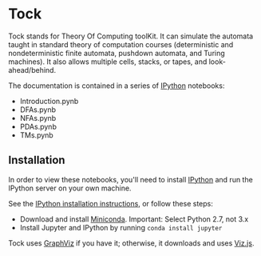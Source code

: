 Tock
====

Tock stands for Theory Of Computing toolKit. It can simulate the
automata taught in standard theory of computation courses
(deterministic and nondeterministic finite automata, pushdown
automata, and Turing machines). It also allows multiple cells, stacks,
or tapes, and look-ahead/behind.

The documentation is contained in a series of [IPython] notebooks:

- Introduction.pynb
- DFAs.pynb
- NFAs.pynb
- PDAs.pynb
- TMs.pynb

Installation
------------

In order to view these notebooks, you'll need to install [IPython] and
run the IPython server on your own machine.

See the [IPython installation instructions], or follow these steps:

- Download and install [Miniconda]. Important: Select Python 2.7, not 3.x
- Install Jupyter and IPython by running `conda install jupyter`

Tock uses [GraphViz] if you have it; otherwise, it downloads and uses [Viz.js].

[IPython]: http://ipython.org
[IPython installation instructions]: http://jupyter.readthedocs.org/en/latest/install.html
[Miniconda]: http://conda.pydata.org/miniconda.html
[Graphviz]: http://www.graphviz.org
[Viz.js]: http://github.com/mdaines/viz.js/
